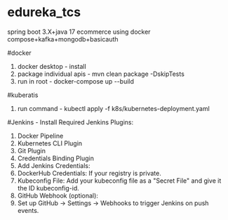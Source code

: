 # edureka_tcs
spring boot 3.X+java 17
ecommerce using docker compose+kafka+mongodb+basicauth

#docker
1) docker desktop - install
2) package individual apis - mvn clean package -DskipTests
3) run in root - docker-compose up --build

#kuberatis
1) run command - kubectl apply -f k8s/kubernetes-deployment.yaml

#Jenkins - Install Required Jenkins Plugins:
1) Docker Pipeline
2) Kubernetes CLI Plugin
3) Git Plugin
4) Credentials Binding Plugin
5) Add Jenkins Credentials:
6) DockerHub Credentials: If your registry is private.
7) Kubeconfig File: Add your kubeconfig file as a "Secret File" and give it the ID kubeconfig-id.
8) GitHub Webhook (optional):
9) Set up GitHub → Settings → Webhooks to trigger Jenkins on push events.